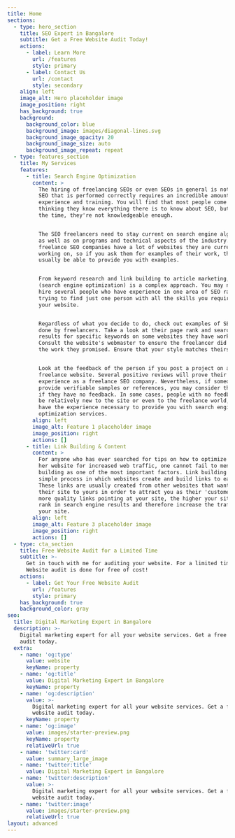 ```yaml
---
title: Home
sections:
  - type: hero_section
    title: SEO Expert in Bangalore
    subtitle: Get a Free Website Audit Today!
    actions:
      - label: Learn More
        url: /features
        style: primary
      - label: Contact Us
        url: /contact
        style: secondary
    align: left
    image_alt: Hero placeholder image
    image_position: right
    has_background: true
    background:
      background_color: blue
      background_image: images/diagonal-lines.svg
      background_image_opacity: 20
      background_image_size: auto
      background_image_repeat: repeat
  - type: features_section
    title: My Services
    features:
      - title: Search Engine Optimization
        content: >
          The hiring of freelancing SEOs or even SEOs in general is not easy. An
          SEO that is performed correctly requires an incredible amount of
          experience and training. You will find that most people come to you
          thinking they know everything there is to know about SEO, but most of
          the time, they're not knowledgeable enough.


          The SEO freelancers need to stay current on search engine algorithms,
          as well as on programs and technical aspects of the industry. Great
          freelance SEO companies have a lot of websites they are currently
          working on, so if you ask them for examples of their work, they will
          usually be able to provide you with examples.


          From keyword research and link building to article marketing, SEO
          (search engine optimization) is a complex approach. You may need to
          hire several people who have experience in one area of SEO rather than
          trying to find just one person with all the skills you require for
          your website.


          Regardless of what you decide to do, check out examples of SEO work
          done by freelancers. Take a look at their page rank and search engine
          results for specific keywords on some websites they have worked on.
          Consult the website's webmaster to ensure the freelancer did indeed do
          the work they promised. Ensure that your style matches theirs.


          Look at the feedback of the person if you post a project on a
          freelance website. Several positive reviews will prove their
          experience as a freelance SEO company. Nevertheless, if someone can
          provide verifiable samples or references, you may consider them even
          if they have no feedback. In some cases, people with no feedback may
          be relatively new to the site or even to the freelance world, but they
          have the experience necessary to provide you with search engine
          optimization services.
        align: left
        image_alt: Feature 1 placeholder image
        image_position: right
        actions: []
      - title: Link Building & Content
        content: >
          For anyone who has ever searched for tips on how to optimize his or
          her website for increased web traffic, one cannot fail to mention link
          building as one of the most important factors. Link building is a
          simple process in which websites create and build links to each other.
          These links are usually created from other websites that want to point
          their site to yours in order to attract you as their 'customer.' The
          more quality links pointing at your site, the higher your site will
          rank in search engine results and therefore increase the traffic to
          your site.
        align: left
        image_alt: Feature 3 placeholder image
        image_position: right
        actions: []
  - type: cta_section
    title: Free Website Audit for a Limited Time
    subtitle: >-
      Get in touch with me for auditing your website. For a limited time,
      Website audit is done for free of cost!
    actions:
      - label: Get Your Free Website Audit
        url: /features
        style: primary
    has_background: true
    background_color: gray
seo:
  title: Digital Marketing Expert in Bangalore
  description: >-
    Digital marketing expert for all your website services. Get a free website
    audit today.
  extra:
    - name: 'og:type'
      value: website
      keyName: property
    - name: 'og:title'
      value: Digital Marketing Expert in Bangalore
      keyName: property
    - name: 'og:description'
      value: >-
        Digital marketing expert for all your website services. Get a free
        website audit today.
      keyName: property
    - name: 'og:image'
      value: images/starter-preview.png
      keyName: property
      relativeUrl: true
    - name: 'twitter:card'
      value: summary_large_image
    - name: 'twitter:title'
      value: Digital Marketing Expert in Bangalore
    - name: 'twitter:description'
      value: >-
        Digital marketing expert for all your website services. Get a free
        website audit today.
    - name: 'twitter:image'
      value: images/starter-preview.png
      relativeUrl: true
layout: advanced
---
```

